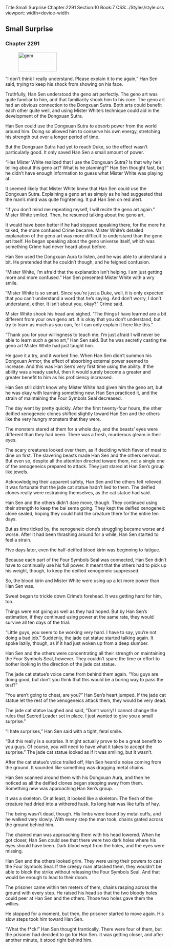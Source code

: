 Title:Small Surprise 
Chapter:2291 
Section:10 
Book:7 
CSS:../Styles/style.css 
viewport: width=device-width
  
## Small Surprise
### Chapter 2291
  
<figure>
	<img src="../Images/gem.gif" alt="gem" id="gem" width="120" height="60" />
</figure>
  

  
“I don’t think I really understand. Please explain it to me again,” Han Sen said, trying to keep his shock from showing on his face.

Truthfully, Han Sen understood the geno art perfectly. The geno art was quite familiar to him, and that familiarity shook him to his core. The geno art had an obvious connection to the Dongxuan Sutra. Both arts could benefit each other quite well, and using Mister White’s technique could aid in the development of the Dongxuan Sutra.

Han Sen could use the Dongxuan Sutra to absorb power from the world around him. Doing so allowed him to conserve his own energy, stretching his strength out over a longer period of time.

But the Dongxuan Sutra had yet to reach Duke, so the effect wasn’t particularly good. It only saved Han Sen a small amount of power.

“Has Mister White realized that I use the Dongxuan Sutra? Is that why he’s telling about this geno art? What is he planning?” Han Sen thought fast, but he didn’t have enough information to guess what Mister White was playing at.

It seemed likely that Mister White knew that Han Sen could use the Dongxuan Sutra. Explaining a geno art as simply as he had suggested that the man’s mind was quite frightening. It put Han Sen on red alert.

“If you don’t mind me repeating myself, I will recite the geno art again.” Mister White smiled. Then, he resumed talking about the geno art.

It would have been better if he had stopped speaking there, for the more he talked, the more confused Crime became. Mister White’s detailed explanation of the geno art was more difficult to understand than the geno art itself. He began speaking about the geno universe itself, which was something Crime had never heard about before.

Han Sen used the Dongxuan Aura to listen, and he was able to understand a bit. He pretended that he couldn’t though, and he feigned confusion.

“Mister White, I’m afraid that the explanation isn’t helping. I am just getting more and more confused.” Han Sen presented Mister White with a wry smile.

“Mister White is so smart. Since you’re just a Duke, well, it is only expected that you can’t understand a word that he’s saying. And don’t worry, I don’t understand, either. It isn’t about you, okay?” Crime said.

Mister White shook his head and sighed. “The things I have learned are a bit different from your own geno art. It is okay that you don’t understand, but try to learn as much as you can, for I can only explain it here like this.”

“Thank you for your willingness to teach me. I’m just afraid I will never be able to learn such a geno art,” Han Sen said. But he was secretly casting the geno art Mister White had just taught him.

He gave it a try, and it worked fine. When Han Sen didn’t summon his Dongxuan Armor, the effect of absorbing external power seemed to increase. And this was Han Sen’s very first time using the ability. If the ability was already useful, then it would surely become a greater and greater benefit to him as his proficiency increased.

Han Sen still didn’t know why Mister White had given him the geno art, but he was okay with learning something new. Han Sen practiced it, and the strain of maintaining the Four Symbols Seal decreased.

The day went by pretty quickly. After the first twenty-four hours, the other deified xenogeneic clones shifted slightly toward Han Sen and the others like the very hungry monsters that they were.

The monsters stared at them for a whole day, and the beasts’ eyes were different than they had been. There was a fresh, murderous gleam in their eyes.

The scary creatures looked over them, as if deciding which flavor of meat to dine on first. The slavering beasts made Han Sen and the others nervous. But even so, despite all the attention directed toward them, not a single one of the xenogeneics prepared to attack. They just stared at Han Sen’s group like jewels.

Acknowledging their apparent safety, Han Sen and the others felt relieved. It was fortunate that the jade cat statue hadn’t lied to them. The deified clones really were restraining themselves, as the cat statue had said.

Han Sen and the others didn’t dare move, though. They continued using their strength to keep the bai sema going. They kept the deified xenogeneic clone sealed, hoping they could hold the creature there for the entire ten days.

But as time ticked by, the xenogeneic clone’s struggling became worse and worse. After it had been thrashing around for a while, Han Sen started to feel a strain.

Five days later, even the half-deified blood kirin was beginning to fatigue.

Because each part of the Four Symbols Seal was connected, Han Sen didn’t have to continually use his full power. It meant that the others had to pick up his weight, though, to keep the deified xenogeneic suppressed.

So, the blood kirin and Mister White were using up a lot more power than Han Sen was.

Sweat began to trickle down Crime’s forehead. It was getting hard for him, too.

Things were not going as well as they had hoped. But by Han Sen’s estimation, if they continued using power at the same rate, they would survive all ten days of the trial.

“Little guys, you seem to be working very hard. I have to say, you’re not doing a bad job.” Suddenly, the jade cat statue started talking again. It spoke lazily, though, as if it had just woken up from a deep slumber.

Han Sen and the others were concentrating all their strength on maintaining the Four Symbols Seal, however. They couldn’t spare the time or effort to bother looking in the direction of the jade cat statue.

The jade cat statue’s voice came from behind them again. “You guys are doing good, but don’t you think that this would be a boring way to pass the test?”

“You aren’t going to cheat, are you?” Han Sen’s heart jumped. If the jade cat statue let the rest of the xenogeneics attack them, they would be very dead.

The jade cat statue laughed and said, “Don’t worry! I cannot change the rules that Sacred Leader set in place. I just wanted to give you a small surprise.”

“I hate surprises,” Han Sen said with a tight, feral smile.

“But this really is a surprise. It might actually prove to be a great benefit to you guys. Of course, you will need to have what it takes to accept the surprise.” The jade cat statue looked as if it was smiling, but it wasn’t.

After the cat statue’s voice trailed off, Han Sen heard a noise coming from the ground. It sounded like something was dragging metal chains.

Han Sen scanned around them with his Dongxuan Aura, and then he noticed as all the deified clones began stepping away from them. Something new was approaching Han Sen’s group.

It was a skeleton. Or at least, it looked like a skeleton. The flesh of the creature had dried into a withered husk. Its long hair was like tufts of hay.

The being wasn’t dead, though. His limbs were bound by metal cuffs, and he walked very slowly. With every step the man took, chains grated across the ground behind him.

The chained man was approaching them with his head lowered. When he got closer, Han Sen could see that there were two dark holes where his eyes should have been. Dark blood wept from the holes, and the eyes were missing.

Han Sen and the others looked grim. They were using their powers to cast the Four Symbols Seal. If the creepy man attacked them, they wouldn’t be able to block the strike without releasing the Four Symbols Seal. And that would be enough to lead to their doom.

The prisoner came within ten meters of them, chains rasping across the ground with every step. He raised his head so that the two bloody holes could peer at Han Sen and the others. Those two holes gave them the willies.

He stopped for a moment, but then, the prisoner started to move again. His slow steps took him toward Han Sen.

“What the f*ck!” Han Sen thought frantically. There were four of them, but the prisoner had decided to go for Han Sen. It was getting closer, and after another minute, it stood right behind him.